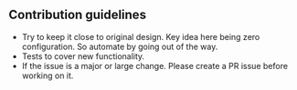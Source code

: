 ## Contribution guidelines
- Try to keep it close to original design. Key idea here being zero configuration. So automate by going out of the way.
- Tests to cover new functionality.
- If the issue is a major or large change. Please create a PR issue before working on it.
